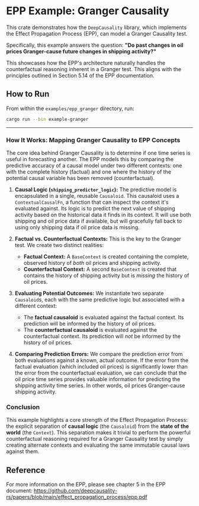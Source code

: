 # EPP Example: Granger Causality

This crate demonstrates how the `DeepCausality` library, which implements the Effect Propagation Process (EPP), can model a Granger Causality test. 

Specifically, this example answers the question: **"Do past changes in oil prices Granger-cause future changes in shipping activity?"**

This showcases how the EPP's architecture naturally handles the counterfactual reasoning inherent in a Granger test. This aligns with the principles outlined in Section 5.14 of the EPP documentation.

## How to Run

From within the `examples/epp_granger` directory, run:

```bash
cargo run --bin example-granger
```

---

### How It Works: Mapping Granger Causality to EPP Concepts

The core idea behind Granger Causality is to determine if one time series is useful in forecasting another. The EPP models this by comparing the predictive accuracy of a causal model under two different contexts: one with the complete history (factual) and one where the history of the potential causal variable has been removed (counterfactual).

1.  **Causal Logic (`shipping_predictor_logic`):**
    The predictive model is encapsulated in a single, reusable `Causaloid`. This causaloid uses a `ContextualCausalFn`, a function that can inspect the context it's evaluated against. Its logic is to predict the next value of shipping activity based on the historical data it finds in its context. It will use both shipping and oil price data if available, but will gracefully fall back to using only shipping data if oil price data is missing.

2.  **Factual vs. Counterfactual Contexts:**
    This is the key to the Granger test. We create two distinct realities:

    *   **Factual Context:** A `BaseContext` is created containing the complete, observed history of *both* oil prices and shipping activity.
    *   **Counterfactual Context:** A second `BaseContext` is created that contains the history of shipping activity but is *missing* the history of oil prices.

3.  **Evaluating Potential Outcomes:**
    We instantiate two separate `Causaloid`s, each with the same predictive logic but associated with a different context:

    *   The **factual causaloid** is evaluated against the factual context. Its prediction will be informed by the history of oil prices.
    *   The **counterfactual causaloid** is evaluated against the counterfactual context. Its prediction will *not* be informed by the history of oil prices.

4.  **Comparing Prediction Errors:**
    We compare the prediction error from both evaluations against a known, actual outcome. If the error from the factual evaluation (which included oil prices) is significantly lower than the error from the counterfactual evaluation, we can conclude that the oil price time series provides valuable information for predicting the shipping activity time series. In other words, oil prices Granger-cause shipping activity.

### Conclusion

This example highlights a core strength of the Effect Propagation Process: the explicit separation of **causal logic** (the `Causaloid`) from the **state of the world** (the `Context`). This separation makes it trivial to perform the powerful counterfactual reasoning required for a Granger Causality test by simply creating alternate contexts and evaluating the same immutable causal laws against them.


## Reference

For more information on the EPP, please see chapter 5 in the EPP document:
https://github.com/deepcausality-rs/papers/blob/main/effect_propagation_process/epp.pdf
